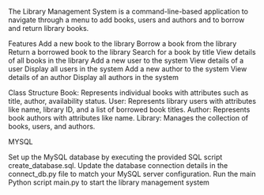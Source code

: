 The Library Management System is a command-line-based application to navigate through a menu to add books, users and authors and to borrow and return library books.

Features 
Add a new book to the library 
Borrow a book from the library 
Return a borrowed book to the library 
Search for a book by title 
View details of all books in the library 
Add a new user to the system 
View details of a user 
Display all users in the system
Add a new author to the system 
View details of an author 
Display all authors in the system

Class Structure 
Book: Represents individual books with attributes such as title, author, availability status. 
User: Represents library users with attributes like name, library ID, and a list of borrowed book titles. 
Author: Represents book authors with attributes like name. Library: Manages the collection of books, users, and authors.

MYSQL

Set up the MySQL database by executing the provided SQL script create_database.sql.
Update the database connection details in the connect_db.py file to match your MySQL server configuration.
Run the main Python script main.py to start the library management system
